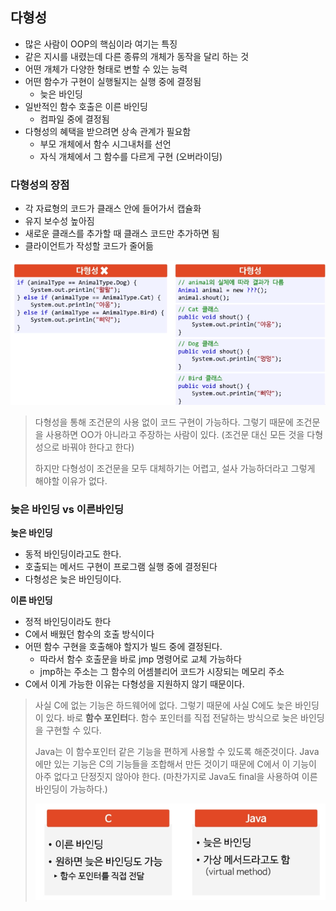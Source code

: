 ## 다형성

- 많은 사람이 OOP의 핵심이라 여기는 특징
- 같은 지시를 내렸는데 다른 종류의 개체가 동작을 달리 하는 것
- 어떤 개체가 다양한 형태로 변할 수 있는 능력
- 어떤 함수가 구현이 실행될지는 실행 중에 결정됨
  - 늦은 바인딩
- 일반적인 함수 호출은 이른 바인딩
  - 컴파일 중에 결정됨
- 다형성의 혜택을 받으려면 상속 관계가 필요함
  - 부모 개체에서 함수 시그내처를 선언
  - 자식 개체에서 그 함수를 다르게 구현 (오버라이딩)



### 다형성의 장점

- 각 자료형의 코드가 클래스 안에 들어가서 캡슐화
- 유지 보수성 높아짐
- 새로운 클래스를 추가할 때 클래스 코드만 추가하면 됨
- 클라이언트가 작성할 코드가 줄어듦

![다형성의 장점](./images/07_1.png)

> 다형성을 통해 조건문의 사용 없이 코드 구현이 가능하다. 그렇기 때문에 조건문을 사용하면 OO가 아니라고 주장하는 사람이 있다. (조건문 대신 모든 것을 다형성으로 바꿔야 한다고 한다)
>
> 하지만 다형성이 조건문을 모두 대체하기는 어렵고, 설사 가능하더라고 그렇게 해야할 이유가 없다.





### 늦은 바인딩 vs 이른바인딩

**늦은 바인딩**

- 동적 바인딩이라고도 한다.
- 호출되는 메서드 구현이 프로그램 실행 중에 결정된다
- 다형성은 늦은 바인딩이다.

**이른 바인딩**

- 정적 바인딩이라도 한다
- C에서 배웠던 함수의 호출 방식이다
- 어떤 함수 구현을 호출해야 할지가 빌드 중에 결정된다.
  - 따라서 함수 호출문을 바로 jmp 명령어로 교체 가능하다
  - jmp하는 주소는 그 함수의 어셈블리어 코드가 시장되는 메모리 주소
- C에서 이게 가능한 이유는 다형성을 지원하지 않기 때문이다.

> 사실 C에 없는 기능은 하드웨어에 없다. 그렇기 때문에 사실 C에도 늦은 바인딩이 있다. 바로 **함수 포인터**다. 함수 포인터를 직접 전달하는 방식으로 늦은 바인딩을 구현할 수 있다.
>
> Java는 이 함수포인터 같은 기능을 편하게 사용할 수 있도록 해준것이다. Java에만 있는 기능은 C의 기능들을 조합해서 만든 것이기 때문에 C에서 이 기능이 아주 없다고 단정짓지 않아야 한다. (마찬가지로 Java도 final을 사용하여 이른바인딩이 가능하다.)
>
> ![함수 호출 방식 비교](./images/07_2.png)

